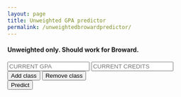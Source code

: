 ```yaml
---
layout: page
title: Unweighted GPA predictor
permalink: /unweightedbrowardpredictor/
---
```

<head>
<meta name="keywords" content="broward gpa predictor, predictor, gpa predictor, cypress bay gpa predictor">
<script type="text/javascript" src="/assets/predict.js"></script>
<link rel="stylesheet" type="text/css" href="/assets/main.css" media = "screen,projection"/>
</head>
<body>
<h4>Unweighted only. Should work for Broward.</h4>

<input placeholder = "CURRENT GPA" type="number" step = ".00001" name="psw" id = "currentg">
<input placeholder = "CURRENT CREDITS" type="number" step = ".00001" name="psw" id = "currentc">
<div id = "newClasses">

<input type = "button" onclick="add_fields_predict()" value = "Add class"/>
<input type = "button" onclick="removeInput_predict()" value = "Remove class"/>
<script>setup();</script>
</div>

<input type = "button" onclick="calculatePredict()" value = "Predict"/>

<h1 id ="GPAS"></h1>

</body>
